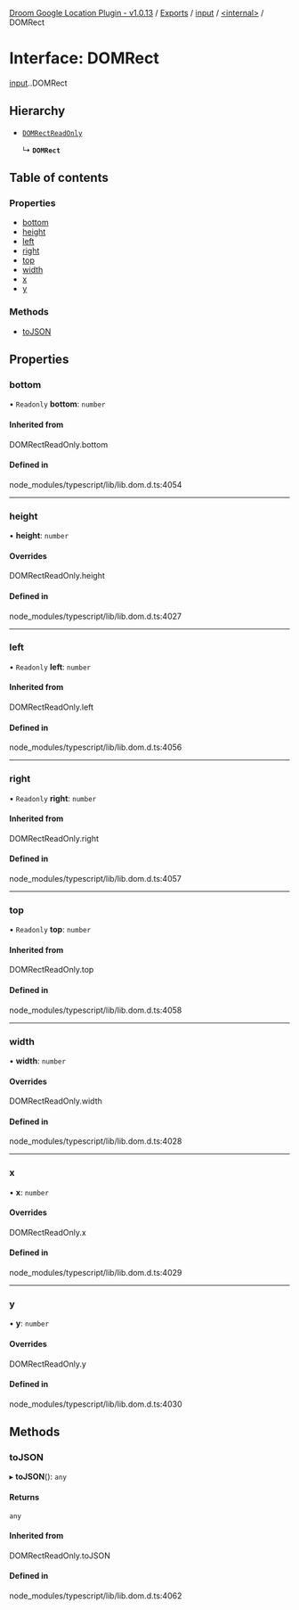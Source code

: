[Droom Google Location Plugin - v1.0.13](../README.md) / [Exports](../modules.md) / [input](../modules/input.md) / [<internal\>](../modules/input._internal_.md) / DOMRect

# Interface: DOMRect

[input](../modules/input.md).[<internal>](../modules/input._internal_.md).DOMRect

## Hierarchy

- [`DOMRectReadOnly`](../modules/input._internal_.md#domrectreadonly)

  ↳ **`DOMRect`**

## Table of contents

### Properties

- [bottom](input._internal_.DOMRect.md#bottom)
- [height](input._internal_.DOMRect.md#height)
- [left](input._internal_.DOMRect.md#left)
- [right](input._internal_.DOMRect.md#right)
- [top](input._internal_.DOMRect.md#top)
- [width](input._internal_.DOMRect.md#width)
- [x](input._internal_.DOMRect.md#x)
- [y](input._internal_.DOMRect.md#y)

### Methods

- [toJSON](input._internal_.DOMRect.md#tojson)

## Properties

### bottom

• `Readonly` **bottom**: `number`

#### Inherited from

DOMRectReadOnly.bottom

#### Defined in

node_modules/typescript/lib/lib.dom.d.ts:4054

___

### height

• **height**: `number`

#### Overrides

DOMRectReadOnly.height

#### Defined in

node_modules/typescript/lib/lib.dom.d.ts:4027

___

### left

• `Readonly` **left**: `number`

#### Inherited from

DOMRectReadOnly.left

#### Defined in

node_modules/typescript/lib/lib.dom.d.ts:4056

___

### right

• `Readonly` **right**: `number`

#### Inherited from

DOMRectReadOnly.right

#### Defined in

node_modules/typescript/lib/lib.dom.d.ts:4057

___

### top

• `Readonly` **top**: `number`

#### Inherited from

DOMRectReadOnly.top

#### Defined in

node_modules/typescript/lib/lib.dom.d.ts:4058

___

### width

• **width**: `number`

#### Overrides

DOMRectReadOnly.width

#### Defined in

node_modules/typescript/lib/lib.dom.d.ts:4028

___

### x

• **x**: `number`

#### Overrides

DOMRectReadOnly.x

#### Defined in

node_modules/typescript/lib/lib.dom.d.ts:4029

___

### y

• **y**: `number`

#### Overrides

DOMRectReadOnly.y

#### Defined in

node_modules/typescript/lib/lib.dom.d.ts:4030

## Methods

### toJSON

▸ **toJSON**(): `any`

#### Returns

`any`

#### Inherited from

DOMRectReadOnly.toJSON

#### Defined in

node_modules/typescript/lib/lib.dom.d.ts:4062
